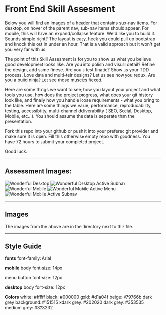# Front End Skill Assesment

Below you will find an images of a header that contains sub-nav items.
For desktop, on hover of the parent nav, sub-nav items should appear. For mobile, this will have an expand/collapse feature.
We'd like you to build it. Sounds simple right? The layout is easy, heck you could pull up bootstrap and knock this out in under an hour. That is a valid approach but it won't get you very far with us.


The point of this Skill Assesment is for you to show us what you believe good development looks like. Are you into polish and visual detail? Refine the design, add some finese. Are you a test finatic? Show us your TDD process. Love data and multi-teir designs? Let us see how you redux. Are you a build ninja? Let see those muscles flexed.

Here are some things we want to see; how you layout your project and what tools you use, how does the project progress, what does your git history look like, and finally how you handle loose requirements - what you bring to the table. Here are some things we value; performance, reproducability, testing, accessibility, multi-channel deliverability ( SEO, Social, Desktop, Mobile, etc...). You should assume the data is seperate than the presentation.

Fork this repo into your github or push it into your prefered git provider and make sure it is open. Fill this otherwise empty repo with goodness. You have 72 hours to submit your completed project.

Good luck.

---

## Assessment Images:

![Wonderful Desktop](./wonderful-desktop.png)
![Wonderful Desktop Active Subnav](./wonderful-desktop-active-subnav.png)
![Wonderful Mobile](./wonderful-mobile.png)
![Wonderful Mobile Active Menu](./wonderful-mobile-active-menu.png)
![Wonderful Mobile Active Subnav](./wonderful-mobile-active-subnav.png)

---

## Images

The images from the above are in the directory next to this file. 

---
## Style Guide
**fonts**
font-family: Arial

**mobile**
body
font-size: 14px

menu button
font-size: 12px

**desktop**
body
font-size: 12px

**Colors**
white: #ffffff
black: #000000
gold: #d1a04f
beige: #79766b
dark grey background: #151515
xdark grey: #202020
dark grey: #353535
medium grey: #323232
